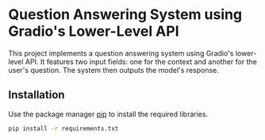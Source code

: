 # Question Answering System using Gradio's Lower-Level API

This project implements a question answering system using Gradio's lower-level API. It features two input fields: one for the context and another for the user's question. The system then outputs the model's response.

## Installation

Use the package manager [pip](https://pip.pypa.io/en/stable/) to install the required libraries.

```bash
pip install -r requirements.txt
